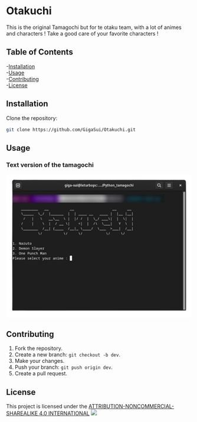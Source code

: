# Otakuchi
This is the original Tamagochi but for te otaku team, with a lot of animes and characters ! Take a good care of your favorite characters !

## Table of Contents
-[Installation](#installation)<br>
-[Usage](#usage)<br>
-[Contributing](#contributing)<br>
-[License](#license)<br>

## Installation
Clone the repository:
```bash
git clone https://github.com/GigaSui/Otakuchi.git
```

## Usage
### Text version of the tamagochi
![Employee data](img/Screenshot_text.png)

## Contributing
1. Fork the repository.
2. Create a new branch: `git checkout -b dev`.
3. Make your changes.
4. Push your branch: `git push origin dev`.
5. Create a pull request.

## License
This project is licensed under the [ATTRIBUTION-NONCOMMERCIAL-SHAREALIKE 4.0 INTERNATIONAL](CC-BY-NC-SA)
<img src="https://external-content.duckduckgo.com/iu/?u=https%3A%2F%2Fwww.k-state.edu%2Fcopyright%2Fimages%2Fcreative-commons%2FCc-by-nc-sa_icon.svg.png&f=1&nofb=1&ipt=81888776edfb59d3d03face8ca90665f6228fad054f63638e238cffc9f02c1a6&ipo=images" width="150" />


